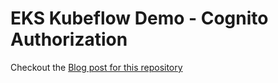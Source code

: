 # EKS Kubeflow Demo - Cognito Authorization

Checkout the [Blog post for this repository](https://devopstar.com/2020/03/31/kubeflow-on-eks-cognito-authentication)
